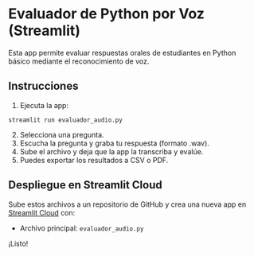 # Evaluador de Python por Voz (Streamlit)

Esta app permite evaluar respuestas orales de estudiantes en Python básico mediante el reconocimiento de voz.

## Instrucciones

1. Ejecuta la app:

```
streamlit run evaluador_audio.py
```

2. Selecciona una pregunta.
3. Escucha la pregunta y graba tu respuesta (formato .wav).
4. Sube el archivo y deja que la app la transcriba y evalúe.
5. Puedes exportar los resultados a CSV o PDF.

## Despliegue en Streamlit Cloud

Sube estos archivos a un repositorio de GitHub y crea una nueva app en [Streamlit Cloud](https://streamlit.io/cloud) con:

- Archivo principal: `evaluador_audio.py`

¡Listo!
